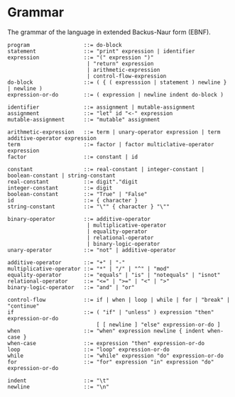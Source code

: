 # Grammar
The grammar of the language in extended Backus-Naur form (EBNF).

    program                 ::= do-block
    statement               ::= "print" expression | identifier
    expression              ::= "(" expression ")"
                             | "return" expression
                             | arithmetic-expression
                             | control-flow-expression
    do-block                ::= ( { ( expresssion | statement ) newline } | newline )
    expression-or-do        ::= ( expression | newline indent do-block )
    
    identifier              ::= assignment | mutable-assignment
    assignment              ::= "let" id "<-" expression
    mutable-assignment      ::= "mutable" assignment
    
    arithmetic-expression   ::= term | unary-operator expression | term additive-operator expression
    term                    ::= factor | factor multiclative-operator expression
    factor                  ::= constant | id
    
    constant                ::= real-constant | integer-constant | boolean-constant | string-constant
    real-constant           ::= digit"."digit
    integer-constant        ::= digit
    boolean-constant        ::= "True" | "False"
    id                      ::= { character }
    string-constant         ::= "\"" { character } "\""
    
    binary-operator         ::= additive-operator 
                             | multiplicative-operator 
                             | equality-operator
                             | relational-operator
                             | binary-logic-operator
    unary-operator          ::= "not" | additive-operator
    
    additive-operator       ::= "+" | "-"
    multiplicative-operator ::= "*" | "/" | "^" | "mod" 
    equality-operator       ::= "equals" | "is" | "notequals" | "isnot"
    relational-operator     ::= "<=" | ">=" | "<" | ">"
    binary-logic-operator   ::= "and" | "or"
                                    
    control-flow            ::= if | when | loop | while | for | "break" | "continue"
    if                      ::= ( "if" | "unless" ) expression "then" expression-or-do 
                                [ [ newline ] "else" expression-or-do ]
    when                    ::= "when" expression newline { indent when-case }
    when-case               ::= expression "then" expression-or-do
    loop                    ::= "loop" expression-or-do
    while                   ::= "while" expression "do" expression-or-do
    for                     ::= "for" expression "in" expression "do" expression-or-do

    indent                  ::= "\t"
    newline                 ::= "\n"
